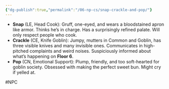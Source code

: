 ```yaml
---
{"dg-publish":true,"permalink":"/06-np-cs/snap-crackle-and-pop/"}
---
```


- **Snap** (LE, Head Cook): Gruff, one-eyed, and wears a bloodstained apron like armor. Thinks he’s in charge. Has a surprisingly refined palate. Will only respect people who cook. 
- **Crackle** (CE, Knife Goblin): Jumpy, mutters in Common and Goblin, has three visible knives and many invisible ones. Communicates in high-pitched complaints and weird noises. Suspiciously informed about what’s happening on **Floor 6**. 
- **Pop** (CN, Emotional Support): Plump, friendly, and too soft-hearted for goblin society. Obsessed with making the perfect sweet bun. Might cry if yelled at. 

#NPC 